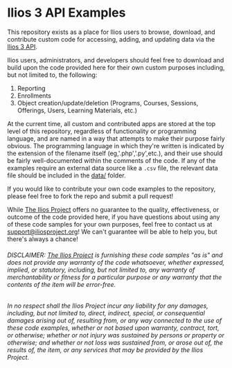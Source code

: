 # Ilios 3 API Examples

This repository exists as a place for Ilios users to browse, download, and contribute custom code for accessing, adding, and updating data via the [Ilios 3 API](https://github.com/ilios/ilios).

Ilios users, administrators, and developers should feel free to download and build upon the code provided here for their own custom purposes including, but not limited to, the following:

1. Reporting
2. Enrollments
3. Object creation/update/deletion (Programs, Courses, Sessions, Offerings, Users, Learning Materials, etc.)

At the current time, all custom and contributed apps are stored at the top level of this repository, regardless of functionality or programming language, and are named in a way that attempts to make their purpose fairly obvious. The programming language in which they're written is indicated by the extension of the filename itself (eg,'.php','.py',etc.), and their use should be fairly well-documented within the comments of the code. If any of the examples require an external data source like a `.csv` file, the relevant data file should be included in the [data/](/data) folder.

If you would like to contribute your own code examples to the repository, please feel free to fork the repo and submit a pull request!

While [The Ilios Project](https://www.iliosproject.org) offers no guarantee to the quality, effectiveness, or outcome of the code provided here, if you have questions about using any of these code samples for your own purposes, feel free to contact us at [support@iliosproject.org](mailto:iliosproject.org)!  We can't guarantee will be able to help you, but there's always a chance!

###### DISCLAIMER: [The Ilios Project](https://www.iliosproject.org) is furnishing these code samples "as is" and does not provide any warranty of the code whatsoever, whether expressed, implied, or statutory, including, but not limited to, any warranty of merchantability or fitness for a particular purpose or any warranty that the contents of the item will be error-free.

###### In no respect shall the Ilios Project incur any liability for any damages, including, but not limited to, direct, indirect, special, or consequential damages arising out of, resulting from, or any way connected to the use of these code examples, whether or not based upon warranty, contract, tort, or otherwise; whether or not injury was sustained by persons or property or otherwise; and whether or not loss was sustained from, or arose out of, the results of, the item, or any services that may be provided by the Ilios Project.

